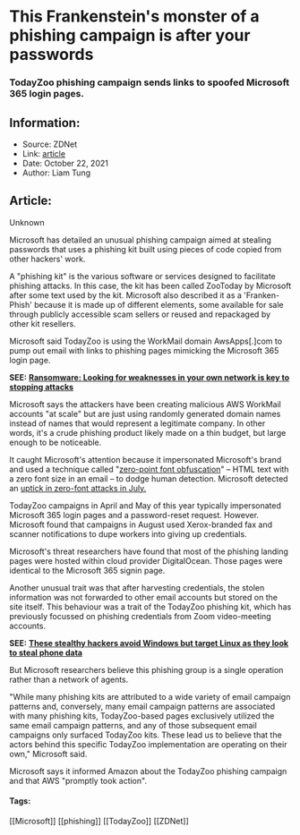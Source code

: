 # This Frankenstein's monster of a phishing campaign is after your passwords
### TodayZoo phishing campaign sends links to spoofed Microsoft 365 login pages.

## Information:
+ Source: ZDNet
+ Link: [article](https://www.zdnet.com/article/this-frankensteins-monster-of-a-phishing-campaign-is-after-your-passwords/)
+ Date: October 22, 2021
+ Author: Liam Tung


## Article:
Unknown

Microsoft has detailed an unusual phishing campaign aimed at stealing passwords that uses a phishing kit built using pieces of code copied from other hackers' work.

A "phishing kit" is the various software or services designed to facilitate phishing attacks. In this case, the kit has been called ZooToday by Microsoft after some text used by the kit. Microsoft also described it as a 'Franken-Phish' because it is made up of different elements, some available for sale through publicly accessible scam sellers or reused and repackaged by other kit resellers.


Microsoft said TodayZoo is using the WorkMail domain AwsApps[.]com to pump out email with links to phishing pages mimicking the Microsoft 365 login page.

**SEE:** [**Ransomware: Looking for weaknesses in your own network is key to stopping attacks**](https://www.zdnet.com/article/ransomware-looking-for-weaknesses-in-your-own-network-is-key-to-stopping-attacks/)

Microsoft says the attackers have been creating malicious AWS WorkMail accounts "at scale" but are just using randomly generated domain names instead of names that would represent a legitimate company. In other words, it's a crude phishing product likely made on a thin budget, but large enough to be noticeable. 

It caught Microsoft's attention because it impersonated Microsoft's brand and used a technique called "[zero-point font obfuscation](https://www.microsoft.com/security/blog/2021/08/18/trend-spotting-email-techniques-how-modern-phishing-emails-hide-in-plain-sight/)" – HTML text with a zero font size in an email – to dodge human detection. Microsoft detected an [uptick in zero-font attacks in July.](https://www.microsoft.com/security/blog/2021/08/18/trend-spotting-email-techniques-how-modern-phishing-emails-hide-in-plain-sight/)  

TodayZoo campaigns in April and May of this year typically impersonated Microsoft 365 login pages and a password-reset request. However. Microsoft found that campaigns in August used Xerox-branded fax and scanner notifications to dupe workers into giving up credentials. 






Microsoft's threat researchers have found that most of the phishing landing pages were hosted within cloud provider DigitalOcean. Those pages were identical to the Microsoft 365 signin page.

Another unusual trait was that after harvesting credentials, the stolen information was not forwarded to other email accounts but stored on the site itself. This behaviour was a trait of the TodayZoo phishing kit, which has previously focussed on phishing credentials from Zoom video-meeting accounts.

**SEE:** [**These stealthy hackers avoid Windows but target Linux as they look to steal phone data**](https://www.zdnet.com/article/these-hackers-dodge-windows-and-target-linux-as-they-look-to-steal-phone-data/)

But Microsoft researchers believe this phishing group is a single operation rather than a network of agents. 

"While many phishing kits are attributed to a wide variety of email campaign patterns and, conversely, many email campaign patterns are associated with many phishing kits, TodayZoo-based pages exclusively utilized the same email campaign patterns, and any of those subsequent email campaigns only surfaced TodayZoo kits. These lead us to believe that the actors behind this specific TodayZoo implementation are operating on their own," Microsoft said. 

Microsoft says it informed Amazon about the TodayZoo phishing campaign and that AWS "promptly took action". 





#### Tags:
[[Microsoft]] [[phishing]] [[TodayZoo]] [[ZDNet]]
